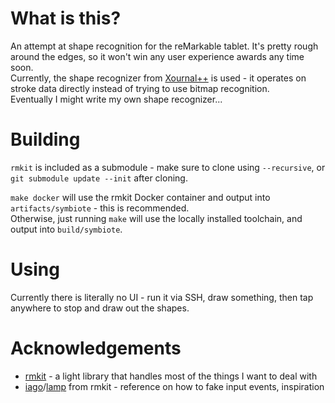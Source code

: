 # What is this?
An attempt at shape recognition for the reMarkable tablet. It's pretty rough around the edges, so it won't win any user experience awards any time soon.  
Currently, the shape recognizer from [Xournal++](https://github.com/xournalpp/xournalpp/) is used - it operates on stroke data directly instead of trying to use bitmap recognition.  
Eventually I might write my own shape recognizer...

# Building
`rmkit` is included as a submodule - make sure to clone using `--recursive`, or `git submodule update --init` after cloning.

`make docker` will use the rmkit Docker container and output into `artifacts/symbiote` - this is recommended.  
Otherwise, just running `make` will use the locally installed toolchain, and output into `build/symbiote`.

# Using
Currently there is literally no UI - run it via SSH, draw something, then tap anywhere to stop and draw out the shapes.

# Acknowledgements
* [rmkit](https://rmkit.dev) - a light library that handles most of the things I want to deal with
* [iago](https://rmkit.dev/apps/iago)/[lamp](https://rmkit.dev/apps/lamp) from rmkit - reference on how to fake input events, inspiration